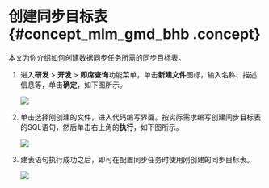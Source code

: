 # 创建同步目标表 {#concept_mlm_gmd_bhb .concept}

本文为你介绍如何创建数据同步任务所需的同步目标表。

1.  进入**研发** \> **开发** \> **即席查询**功能菜单，单击**新建文件**图标，输入名称、描述信息等，单击**确定**，如下图所示。

    ![](http://static-aliyun-doc.oss-cn-hangzhou.aliyuncs.com/assets/img/136295/155599239440474_zh-CN.png)

2.  单击选择刚创建的文件，进入代码编写界面。按实际需求编写创建同步目标表的SQL语句，然后单击右上角的**执行**，如下图所示。

    ![](http://static-aliyun-doc.oss-cn-hangzhou.aliyuncs.com/assets/img/136295/155599239440475_zh-CN.png)

3.  建表语句执行成功之后，即可在配置同步任务时使用刚创建的同步目标表。

    ![](http://static-aliyun-doc.oss-cn-hangzhou.aliyuncs.com/assets/img/136295/155599239540480_zh-CN.png)


